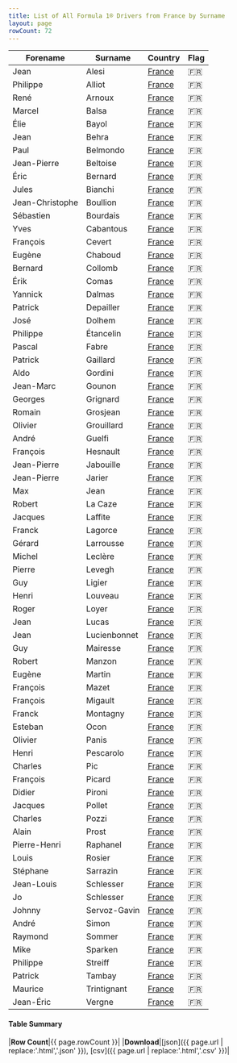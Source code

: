 ```yaml
---
title: List of All Formula 1® Drivers from France by Surname
layout: page
rowCount: 72
---
```


| Forename | Surname | Country | Flag |
|--|--|--|--|
| Jean | Alesi | [France](/f1/countries/france) | 🇫🇷 |
| Philippe | Alliot | [France](/f1/countries/france) | 🇫🇷 |
| René | Arnoux | [France](/f1/countries/france) | 🇫🇷 |
| Marcel | Balsa | [France](/f1/countries/france) | 🇫🇷 |
| Élie | Bayol | [France](/f1/countries/france) | 🇫🇷 |
| Jean | Behra | [France](/f1/countries/france) | 🇫🇷 |
| Paul | Belmondo | [France](/f1/countries/france) | 🇫🇷 |
| Jean-Pierre | Beltoise | [France](/f1/countries/france) | 🇫🇷 |
| Éric | Bernard | [France](/f1/countries/france) | 🇫🇷 |
| Jules | Bianchi | [France](/f1/countries/france) | 🇫🇷 |
| Jean-Christophe | Boullion | [France](/f1/countries/france) | 🇫🇷 |
| Sébastien | Bourdais | [France](/f1/countries/france) | 🇫🇷 |
| Yves | Cabantous | [France](/f1/countries/france) | 🇫🇷 |
| François | Cevert | [France](/f1/countries/france) | 🇫🇷 |
| Eugène | Chaboud | [France](/f1/countries/france) | 🇫🇷 |
| Bernard | Collomb | [France](/f1/countries/france) | 🇫🇷 |
| Érik | Comas | [France](/f1/countries/france) | 🇫🇷 |
| Yannick | Dalmas | [France](/f1/countries/france) | 🇫🇷 |
| Patrick | Depailler | [France](/f1/countries/france) | 🇫🇷 |
| José | Dolhem | [France](/f1/countries/france) | 🇫🇷 |
| Philippe | Étancelin | [France](/f1/countries/france) | 🇫🇷 |
| Pascal | Fabre | [France](/f1/countries/france) | 🇫🇷 |
| Patrick | Gaillard | [France](/f1/countries/france) | 🇫🇷 |
| Aldo | Gordini | [France](/f1/countries/france) | 🇫🇷 |
| Jean-Marc | Gounon | [France](/f1/countries/france) | 🇫🇷 |
| Georges | Grignard | [France](/f1/countries/france) | 🇫🇷 |
| Romain | Grosjean | [France](/f1/countries/france) | 🇫🇷 |
| Olivier | Grouillard | [France](/f1/countries/france) | 🇫🇷 |
| André | Guelfi | [France](/f1/countries/france) | 🇫🇷 |
| François | Hesnault | [France](/f1/countries/france) | 🇫🇷 |
| Jean-Pierre | Jabouille | [France](/f1/countries/france) | 🇫🇷 |
| Jean-Pierre | Jarier | [France](/f1/countries/france) | 🇫🇷 |
| Max | Jean | [France](/f1/countries/france) | 🇫🇷 |
| Robert | La Caze | [France](/f1/countries/france) | 🇫🇷 |
| Jacques | Laffite | [France](/f1/countries/france) | 🇫🇷 |
| Franck | Lagorce | [France](/f1/countries/france) | 🇫🇷 |
| Gérard | Larrousse | [France](/f1/countries/france) | 🇫🇷 |
| Michel | Leclère | [France](/f1/countries/france) | 🇫🇷 |
| Pierre | Levegh | [France](/f1/countries/france) | 🇫🇷 |
| Guy | Ligier | [France](/f1/countries/france) | 🇫🇷 |
| Henri | Louveau | [France](/f1/countries/france) | 🇫🇷 |
| Roger | Loyer | [France](/f1/countries/france) | 🇫🇷 |
| Jean | Lucas | [France](/f1/countries/france) | 🇫🇷 |
| Jean | Lucienbonnet | [France](/f1/countries/france) | 🇫🇷 |
| Guy | Mairesse | [France](/f1/countries/france) | 🇫🇷 |
| Robert | Manzon | [France](/f1/countries/france) | 🇫🇷 |
| Eugène | Martin | [France](/f1/countries/france) | 🇫🇷 |
| François | Mazet | [France](/f1/countries/france) | 🇫🇷 |
| François | Migault | [France](/f1/countries/france) | 🇫🇷 |
| Franck | Montagny | [France](/f1/countries/france) | 🇫🇷 |
| Esteban | Ocon | [France](/f1/countries/france) | 🇫🇷 |
| Olivier | Panis | [France](/f1/countries/france) | 🇫🇷 |
| Henri | Pescarolo | [France](/f1/countries/france) | 🇫🇷 |
| Charles | Pic | [France](/f1/countries/france) | 🇫🇷 |
| François | Picard | [France](/f1/countries/france) | 🇫🇷 |
| Didier | Pironi | [France](/f1/countries/france) | 🇫🇷 |
| Jacques | Pollet | [France](/f1/countries/france) | 🇫🇷 |
| Charles | Pozzi | [France](/f1/countries/france) | 🇫🇷 |
| Alain | Prost | [France](/f1/countries/france) | 🇫🇷 |
| Pierre-Henri | Raphanel | [France](/f1/countries/france) | 🇫🇷 |
| Louis | Rosier | [France](/f1/countries/france) | 🇫🇷 |
| Stéphane | Sarrazin | [France](/f1/countries/france) | 🇫🇷 |
| Jean-Louis | Schlesser | [France](/f1/countries/france) | 🇫🇷 |
| Jo | Schlesser | [France](/f1/countries/france) | 🇫🇷 |
| Johnny | Servoz-Gavin | [France](/f1/countries/france) | 🇫🇷 |
| André | Simon | [France](/f1/countries/france) | 🇫🇷 |
| Raymond | Sommer | [France](/f1/countries/france) | 🇫🇷 |
| Mike | Sparken | [France](/f1/countries/france) | 🇫🇷 |
| Philippe | Streiff | [France](/f1/countries/france) | 🇫🇷 |
| Patrick | Tambay | [France](/f1/countries/france) | 🇫🇷 |
| Maurice | Trintignant | [France](/f1/countries/france) | 🇫🇷 |
| Jean-Éric | Vergne | [France](/f1/countries/france) | 🇫🇷 |

#### Table Summary

|**Row Count**|{{ page.rowCount }}|
|**Download**|[json]({{ page.url | replace:'.html','.json' }}), [csv]({{ page.url | replace:'.html','.csv' }})|
